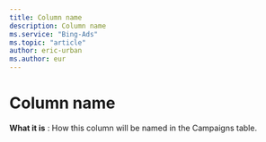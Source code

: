 ```yaml
---
title: Column name
description: Column name
ms.service: "Bing-Ads"
ms.topic: "article"
author: eric-urban
ms.author: eur
---
```


# Column name

**What it is** : How this column will be named in the Campaigns table.


